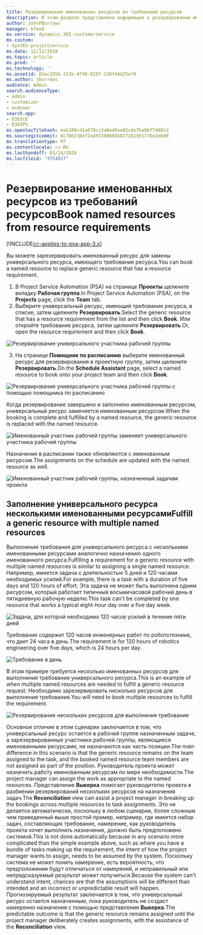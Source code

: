 ```yaml
---
title: Резервирование именованных ресурсов из требований ресурсов
description: В этом разделе представлена информация о резервировании именованных ресурсов для требования универсального ресурса.
author: JohnPBurrows
manager: kfend
ms.service: dynamics-365-customerservice
ms.custom:
- dyn365-projectservice
ms.date: 12/11/2018
ms.topic: article
ms.prod: ''
ms.technology: ''
ms.assetid: 83ac2056-313e-4f90-8297-238fd4d25ef9
ms.author: jburrows
audience: Admin
search.audienceType:
- admin
- customizer
- enduser
search.app:
- D365CE
- D365PS
ms.openlocfilehash: eab280cd1a670cc2a6ed0ae02cde7ba9bf7d601d
ms.sourcegitcommit: 8c786230ef2a497280885b827162561776e2eb00
ms.translationtype: HT
ms.contentlocale: ru-RU
ms.lasthandoff: 03/24/2020
ms.locfileid: "3754917"
---
```

# <a name="book-named-resources-from-resource-requirements"></a><span data-ttu-id="58359-103">Резервирование именованных ресурсов из требований ресурсов</span><span class="sxs-lookup"><span data-stu-id="58359-103">Book named resources from resource requirements</span></span>

[!INCLUDE[cc-applies-to-psa-app-3.x](../includes/cc-applies-to-psa-app-3x.md)]

<span data-ttu-id="58359-104">Вы можете зарезервировать именованный ресурс для замены универсального ресурса, имеющего требование ресурса.</span><span class="sxs-lookup"><span data-stu-id="58359-104">You can book a named resource to replace generic resource that has a resource requirement.</span></span>

1. <span data-ttu-id="58359-105">В Project Service Automation (PSA) на странице **Проекты** щелкните вкладку **Рабочая группа**.</span><span class="sxs-lookup"><span data-stu-id="58359-105">In Project Service Automation (PSA), on the **Projects** page, click the **Team** tab.</span></span>
2. <span data-ttu-id="58359-106">Выберите универсальный ресурс, имеющий требование ресурса, в списке, затем щелкните **Резервировать**.</span><span class="sxs-lookup"><span data-stu-id="58359-106">Select the generic resource that has a resource requirement from the list and then click **Book**.</span></span> <span data-ttu-id="58359-107">Или откройте требование ресурса, затем щелкните **Резервировать**.</span><span class="sxs-lookup"><span data-stu-id="58359-107">Or, open the resource requirement and then click **Book**.</span></span>


![Резервирование универсального участника рабочей группы](media/RM-how-to-14.png)


3. <span data-ttu-id="58359-109">На странице **Помощник по расписанию** выберите именованный ресурс для резервирования в проектную группу, затем щелкните **Резервировать**.</span><span class="sxs-lookup"><span data-stu-id="58359-109">On the **Schedule Assistant** page, select a named resource to book onto your project team and then click **Book**.</span></span>

![Резервирование универсального участника рабочей группы с помощью помощника по расписанию](media/RM-how-to-15.png)

<span data-ttu-id="58359-111">Когда резервирование завершено и заполнено именованным ресурсом, универсальный ресурс заменяется именованным ресурсом.</span><span class="sxs-lookup"><span data-stu-id="58359-111">When the booking is complete and fulfilled by a named resource, the generic resource is replaced with the named resource.</span></span>

![Именованный участник рабочей группы заменяет универсального участника рабочей группы](media/RM-how-to-16.png)

<span data-ttu-id="58359-113">Назначения в расписании также обновляются с именованным ресурсом.</span><span class="sxs-lookup"><span data-stu-id="58359-113">The assignments on the schedule are updated with the named resource as well.</span></span>

![Именованный участник рабочей группы, назначенный задачам проекта](media/RM-how-to-17.png)

## <a name="fulfill-a-generic-resource-with-multiple-named-resources"></a><span data-ttu-id="58359-115">Заполнение универсального ресурса несколькими именованными ресурсами</span><span class="sxs-lookup"><span data-stu-id="58359-115">Fulfill a generic resource with multiple named resources</span></span>
<span data-ttu-id="58359-116">Выполнение требования для универсального ресурса с несколькими именованными ресурсами аналогично назначению одного именованного ресурса.</span><span class="sxs-lookup"><span data-stu-id="58359-116">Fulfilling a requirement for a generic resource with multiple named resources is similar to assigning a single named resource.</span></span> <span data-ttu-id="58359-117">Например, имеется задача с длительностью 5 дней и 120 часами необходимых усилий.</span><span class="sxs-lookup"><span data-stu-id="58359-117">For example, there is a task with a duration of five days and 120 hours of effort.</span></span> <span data-ttu-id="58359-118">Эта задача не может быть выполнена одним ресурсом, который работает типичный восьмичасовой рабочий день в пятидневную рабочую неделю.</span><span class="sxs-lookup"><span data-stu-id="58359-118">This task can't be completed by one resource that works a typical eight-hour day over a five day week.</span></span> 

![Задача, для которой необходимо 120 часов усилий в течение пяти дней](media/RM-how-to-21.png)

<span data-ttu-id="58359-120">Требование содержит 120 часов инженерных работ по робототехнике, что дает 24 часа в день.</span><span class="sxs-lookup"><span data-stu-id="58359-120">The requirement is for 120 hours of robotics engineering over five days, which is 24 hours per day.</span></span>

![Требование в день](media/RM-how-to-22.png)

<span data-ttu-id="58359-122">В этом примере требуется несколько именованных ресурсов для выполнения требования универсального ресурса.</span><span class="sxs-lookup"><span data-stu-id="58359-122">This is an example of when multiple named resources are needed to fulfill a generic resource request.</span></span> <span data-ttu-id="58359-123">Необходимо зарезервировать несколько ресурсов для выполнения требования.</span><span class="sxs-lookup"><span data-stu-id="58359-123">You will need to book multiple resources to fulfill the requirement.</span></span>

![Резервирование нескольких ресурсов для выполнения требования](media/RM-how-to-23.png)

<span data-ttu-id="58359-125">Основное отличие в этом сценарии заключается в том, что универсальный ресурс остается в рабочей группе назначенным задаче, а зарезервированные участники рабочей группы, являющиеся именованными ресурсами, не назначаются как часть позиции.</span><span class="sxs-lookup"><span data-stu-id="58359-125">The main difference in this scenario is that the generic resource remains on the team assigned to the task, and the booked named resource team members are not assigned as part of the position.</span></span> <span data-ttu-id="58359-126">Руководитель проекта может назначить работу именованным ресурсам по мере необходимости.</span><span class="sxs-lookup"><span data-stu-id="58359-126">The project manager can assign the work as appropriate to the named resources.</span></span> <span data-ttu-id="58359-127">Представление **Выверка** помогает руководителю проекта в разбиении резервирований нескольких ресурсов на назначения задач.</span><span class="sxs-lookup"><span data-stu-id="58359-127">The **Reconciliation** view can assist a project manager in breaking up the bookings across multiple resources to task assignments.</span></span> <span data-ttu-id="58359-128">Это не делается автоматически, поскольку в любом сценарии, более сложным чем приведенный выше простой пример, например, где имеется набор задач, составляющих требование, намерение, как руководитель проекта хочет выполнить назначение, должно быть предположено системой.</span><span class="sxs-lookup"><span data-stu-id="58359-128">This is not done automatically because in any scenario more complicated than the simple example above, such as where you have a bundle of tasks making up the requirement, the intent of how the project manager wants to assign, needs to be assumed by the system.</span></span> <span data-ttu-id="58359-129">Поскольку система не может понять намерение, есть вероятность, что предположения будут отличаться от намерений, и неправильный или непредсказуемый результат может получиться.</span><span class="sxs-lookup"><span data-stu-id="58359-129">Because the system can't understand intent, chances are that the assumptions will be different than intended and an incorrect or unpredictable result will happen.</span></span> <span data-ttu-id="58359-130">Прогнозируемый результат заключается в том, что универсальный ресурс остается назначенным, пока руководитель не создаст намеренно назначения с помощью представления **Выверка**.</span><span class="sxs-lookup"><span data-stu-id="58359-130">The predictable outcome is that the generic resource remains assigned until the project manager deliberately creates assignments, with the assistance of the **Reconciliation** view.</span></span>


